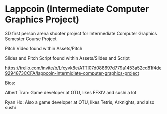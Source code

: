 # Lappcoin (Intermediate Computer Graphics Project) 
 3D first person arena shooter project for Intermediate Computer Graphics Semester Course Project

Pitch Video found within Assets/Pitch

Slides and Pitch Script found within Assets/Slides and Script

https://trello.com/invite/b/Lfcyvk8e/ATTI07d088697d779a1453a52cd81f4de9294873CCFA/lappcoin-intermidiate-computer-graphics-project

Bios:

Albert Tran: Game developer at OTU, likes FFXIV and sushi a lot

Ryan Ho: Also a game developer at OTU, likes Tetris, Arknights, and also sushi